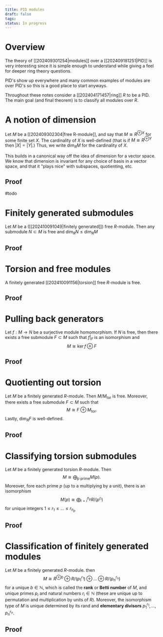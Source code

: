 ```yaml
---
title: PID modules
draft: false
tags:
status: In progress
---
```

# Overview
The theory of [[202409301254|modules]] over a [[202409181251|PID]] is very interesting since it is simple enough to understand while giving a feel for deeper ring theory questions. 

PID's show up everywhere and many common examples of modules are over PID's so this is a good place to start anyways. 

Throughout these notes consider a [[202404171457|ring]] $R$ to be a PID.
The main goal (and final theorem) is to classify all modules over $R$. 
# A notion of dimension
Let $M$ be a [[202409302304|free R-module]], and say that $M \cong R^{\oplus X}$ for some finite set $X$. 
The cardinality of $X$ is well-defined (that is if $M \cong R^{\oplus Y}$ then $|X| = |Y|$.) 
Thus, we write $\dim_R M$ for the cardinality of $X$. 

This builds in a canonical way off the idea of dimension for a vector space. 
We know that dimension is invariant for any choice of basis in a vector space, and that it "plays nice" with subspaces, quotienting, etc.
## Proof
#todo 

# Finitely generated submodules
Let $M$ be a ([[202410091049|finitely generated]]) free $R$-module. 
Then any submodule $N \subset M$ is free and $\dim_RN \leq \dim_RM$ 

## Proof

# Torsion and free modules
A finitely generated [[202410091156|torsion]] free $R$-module is free. 

## Proof

# Pulling back generators
Let $f:M \to N$ be a surjective module homomorphism. 
If $N$ is free, then there exists a free submodule $F \subset M$ such that $f\big|_F$ is an isomorphism and 
$$
M \cong \ker f \oplus F
$$

## Proof

# Quotienting out torsion
Let $M$ be a finitely generated $R$-module. 
Then $M \big/ M_{\text{tor}}$ is free. 
Moreover, there exists a free submodule $F\subset M$ such that 
$$
M \cong F \oplus M_{\text{tor}}.
$$
Lastly, $\dim_R F$ is well-defined. 

## Proof

# Classifying torsion submodules
Let $M$ be a finitely generated torsion $R$-module. 
Then 
$$
M \cong \bigoplus_{p \ \text{prime}} M(p).
$$
Moreover, fore each prime $p$ (up to a multiplying by a unit), there is an isomorphism 
$$
M(p) \cong \bigoplus_{i=i}^{n_p} R \big/(p^{r_i})
$$
for unique integers $1 \leq r_1 \leq \dots \leq r_{n_p}$ 

## Proof

# Classification of finitely generated modules
Let $M$ be a finitely generated $R$-module. 
then 
$$
M \cong R^{\oplus b} \oplus R \big/(p_1^{r_1}) \oplus \dots \oplus R \big/(p_n^{r_n})
$$
for a unique $b \in \mathbb{N}$, which is called the **rank** or **Betti number** of $M$, and unique primes $p_i$ and natural numbers $r_i \in \mathbb{N}$ (these are unique up to permutation and multiplication by units of $R$).
Moreover, the isomorphism type of $M$ is unique determined by its rand and **elementary divisors** $p_1^{r_1}, \dots, p_n^{r_n}$. 

## Proof